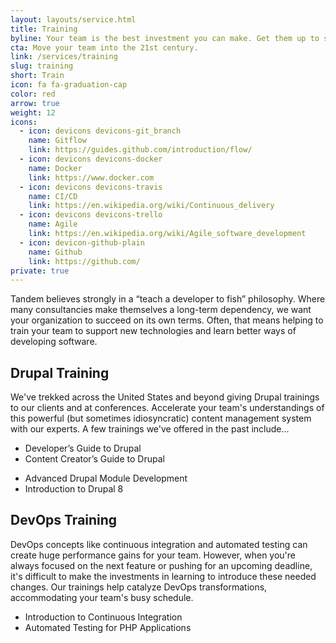 ```yaml
---
layout: layouts/service.html
title: Training
byline: Your team is the best investment you can make. Get them up to speed on the latest and most cutting edge development practices.
cta: Move your team into the 21st century.
link: /services/training
slug: training
short: Train
icon: fa fa-graduation-cap
color: red
arrow: true
weight: 12
icons:
  - icon: devicons devicons-git_branch
    name: Gitflow
    link: https://guides.github.com/introduction/flow/
  - icon: devicons devicons-docker
    name: Docker
    link: https://www.docker.com
  - icon: devicons devicons-travis
    name: CI/CD
    link: https://en.wikipedia.org/wiki/Continuous_delivery
  - icon: devicons devicons-trello
    name: Agile
    link: https://en.wikipedia.org/wiki/Agile_software_development
  - icon: devicon-github-plain
    name: Github
    link: https://github.com/
private: true
---
```


Tandem believes strongly in a “teach a developer to fish” philosophy. Where many consultancies make themselves a long-term dependency, we want your organization to succeed on its own terms. Often, that means helping to train your team to support new technologies and learn better ways of developing software.

<div class="row">
  <div class="col-sm-3">
    <h2>Drupal Training</h2>
  </div>
  <div class="col-sm-9">
    <p>We've trekked across the United States and beyond giving Drupal trainings to our clients and at conferences. Accelerate your team's understandings of this powerful (but sometimes idiosyncratic) content management system with our experts. A few trainings we've offered in the past include...</p>
    <div class="row">
      <div class="col-sm-6">
        <ul>
          <li>Developer’s Guide to Drupal</li>
          <li>Content Creator’s Guide to Drupal</li>
        </ul>
      </div>
      <div class="col-sm-6">
        <ul>
          <li>Advanced Drupal Module Development</li>
          <li>Introduction to Drupal 8</li>
        </ul>
      </div>
    </div>
  </div>
</div>
<div class="row">
  <div class="col-sm-3">
    <h2>DevOps Training</h2>
  </div>
  <div class="col-sm-9">
    <p>DevOps concepts like continuous integration and automated testing can create huge performance gains for your team. However, when you're always focused on the next feature or pushing for an upcoming deadline, it's difficult to make the investments in learning to introduce these needed changes. Our trainings help catalyze DevOps transformations, accommodating your team's busy schedule.</p>
    <div class="row">
      <div class="col-sm-6">
        <ul>
          <li>Introduction to Continuous Integration</li>
          <li>Automated Testing for PHP Applications</li>
        </ul>
      </div>
    </div>
  </div>
</div>
